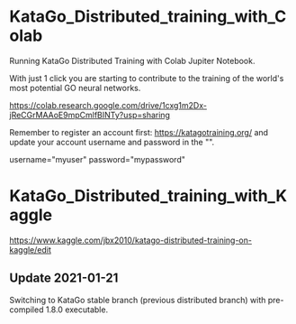 # KataGo_Distributed_training_with_Colab

Running KataGo Distributed Training with Colab Jupiter Notebook. 

With just 1 click you are starting to contribute to the training of the world's most potential GO neural networks.

https://colab.research.google.com/drive/1cxg1m2Dx-jReCGrMAAoE9mpCmlfBINTy?usp=sharing

Remember to register an account first: https://katagotraining.org/ and update your account username and password in the "".

username="myuser"
password="mypassword"

# KataGo_Distributed_training_with_Kaggle
https://www.kaggle.com/jbx2010/katago-distributed-training-on-kaggle/edit

## Update 2021-01-21 
Switching to KataGo stable branch (previous distributed branch) with pre-compiled 1.8.0 executable.
